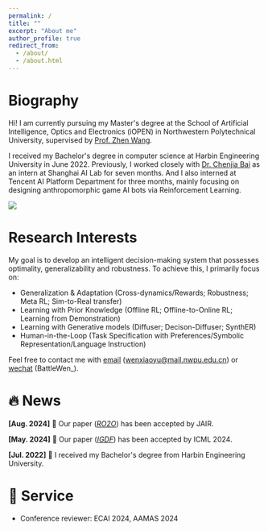 ```yaml
---
permalink: /
title: ""
excerpt: "About me"
author_profile: true
redirect_from: 
  - /about/
  - /about.html
---
```

<meta charset="utf-8">

# Biography
Hi! I am currently pursuing my Master's degree at the School of Artificial Intelligence, Optics and Electronics (iOPEN) in Northwestern Polytechnical University, supervised by [Prof. Zhen Wang](https://iopen.nwpu.edu.cn/info/1329/1369.htm).

I received my Bachelor's degree in computer science at Harbin Engineering University in June 2022. Previously, I worked closely with [Dr. Chenjia Bai](https://baichenjia.github.io/) as an intern at Shanghai AI Lab for seven months. And I also interned at Tencent AI Platform Department for three months, mainly focusing on designing anthropomorphic game AI bots via Reinforcement Learning.

<a href='../files/CV_XiaoyuWen.pdf'><img src="https://img.shields.io/badge/-Xiaoyu's CV-299DE7?logo=gitbook&logoColor=white"></a>

# Research Interests
My goal is to develop an intelligent decision-making system that possesses optimality, generalizability and robustness. To achieve this, I primarily focus on:
* Generalization & Adaptation (Cross-dynamics/Rewards; Robustness; Meta RL; Sim-to-Real transfer)
* Learning with Prior Knowledge (Offline RL; Offline-to-Online RL; Learning from Demonstration)
* Learning with Generative models (Diffuser; Decison-Diffuser; SynthER)
* Human-in-the-Loop (Task Specification with Preferences/Symbolic Representation/Language Instruction)

 Feel free to contact me with <u>email</u> (<a href="wenxiaoyu@mail.nwpu.edu.cn">wenxiaoyu@mail.nwpu.edu.cn</a>) or <u>wechat</u> (BattleWen_).

# &#128293; News
<strong>[Aug. 2024]</strong> &#127881; Our paper ([*RO2O*](https://drive.google.com/file/d/128J7EMpVGOgl6VlV2CJA3lumMpotgoHw/view?usp=drive_link)) has been accepted by JAIR.

<strong>[May. 2024]</strong> &#127881; Our paper ([*IGDF*](https://arxiv.org/pdf/2405.06192)) has been accepted by ICML 2024.

<strong>[Jul. 2022]</strong> &#127881; I received my Bachelor's degree from Harbin Engineering University.

# 📖 Service
- Conference reviewer: ECAI 2024, AAMAS 2024
